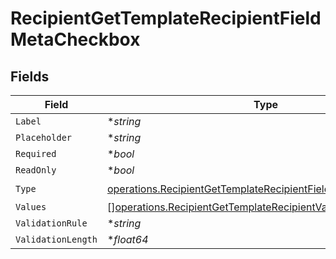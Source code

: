 # RecipientGetTemplateRecipientFieldMetaCheckbox


## Fields

| Field                                                                                                                                          | Type                                                                                                                                           | Required                                                                                                                                       | Description                                                                                                                                    |
| ---------------------------------------------------------------------------------------------------------------------------------------------- | ---------------------------------------------------------------------------------------------------------------------------------------------- | ---------------------------------------------------------------------------------------------------------------------------------------------- | ---------------------------------------------------------------------------------------------------------------------------------------------- |
| `Label`                                                                                                                                        | **string*                                                                                                                                      | :heavy_minus_sign:                                                                                                                             | N/A                                                                                                                                            |
| `Placeholder`                                                                                                                                  | **string*                                                                                                                                      | :heavy_minus_sign:                                                                                                                             | N/A                                                                                                                                            |
| `Required`                                                                                                                                     | **bool*                                                                                                                                        | :heavy_minus_sign:                                                                                                                             | N/A                                                                                                                                            |
| `ReadOnly`                                                                                                                                     | **bool*                                                                                                                                        | :heavy_minus_sign:                                                                                                                             | N/A                                                                                                                                            |
| `Type`                                                                                                                                         | [operations.RecipientGetTemplateRecipientFieldMetaTypeCheckbox](../../models/operations/recipientgettemplaterecipientfieldmetatypecheckbox.md) | :heavy_check_mark:                                                                                                                             | N/A                                                                                                                                            |
| `Values`                                                                                                                                       | [][operations.RecipientGetTemplateRecipientValue2](../../models/operations/recipientgettemplaterecipientvalue2.md)                             | :heavy_minus_sign:                                                                                                                             | N/A                                                                                                                                            |
| `ValidationRule`                                                                                                                               | **string*                                                                                                                                      | :heavy_minus_sign:                                                                                                                             | N/A                                                                                                                                            |
| `ValidationLength`                                                                                                                             | **float64*                                                                                                                                     | :heavy_minus_sign:                                                                                                                             | N/A                                                                                                                                            |